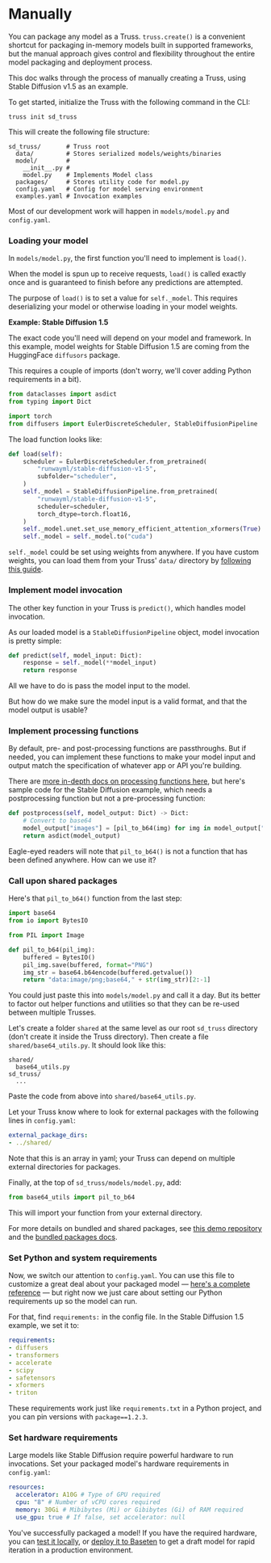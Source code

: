 # Manually

You can package any model as a Truss. `truss.create()` is a convenient shortcut for packaging in-memory models built in supported frameworks, but the manual approach gives control and flexibility throughout the entire model packaging and deployment process.

This doc walks through the process of manually creating a Truss, using Stable Diffusion v1.5 as an example.

To get started, initialize the Truss with the following command in the CLI:

```
truss init sd_truss
```

This will create the following file structure:

```
sd_truss/       # Truss root
  data/         # Stores serialized models/weights/binaries
  model/        #
    __init__.py #
    model.py    # Implements Model class
  packages/     # Stores utility code for model.py
  config.yaml   # Config for model serving environment
  examples.yaml # Invocation examples
```

Most of our development work will happen in `models/model.py` and `config.yaml`.

### Loading your model

In `models/model.py`, the first function you'll need to implement is `load()`.

When the model is spun up to receive requests, `load()` is called exactly once and is guaranteed to finish before any predictions are attempted.

The purpose of `load()` is to set a value for `self._model`. This requires deserializing your model or otherwise loading in your model weights.

**Example: Stable Diffusion 1.5**

The exact code you'll need will depend on your model and framework. In this example, model weights for Stable Diffusion 1.5 are coming from the HuggingFace `diffusors` package.

This requires a couple of imports (don't worry, we'll cover adding Python requirements in a bit).

```python
from dataclasses import asdict
from typing import Dict

import torch
from diffusers import EulerDiscreteScheduler, StableDiffusionPipeline
```

The load function looks like:

```python
def load(self):
    scheduler = EulerDiscreteScheduler.from_pretrained(
        "runwayml/stable-diffusion-v1-5",
        subfolder="scheduler",
    )
    self._model = StableDiffusionPipeline.from_pretrained(
        "runwayml/stable-diffusion-v1-5",
        scheduler=scheduler,
        torch_dtype=torch.float16,
    )
    self._model.unet.set_use_memory_efficient_attention_xformers(True)
    self._model = self._model.to("cuda")
```

`self._model` could be set using weights from anywhere. If you have custom weights, you can load them from your Truss' `data/` directory by [following this guide](https://github.com/basetenlabs/truss/blob/main/examples/stable-diffusion-1-5/data/README.md
).


### Implement model invocation

The other key function in your Truss is `predict()`, which handles model invocation.

As our loaded model is a `StableDiffusionPipeline` object, model invocation is pretty simple:

```python
def predict(self, model_input: Dict):
    response = self._model(**model_input)
    return response
```

All we have to do is pass the model input to the model.

But how do we make sure the model input is a valid format, and that the model output is usable?

### Implement processing functions

By default, pre- and post-processing functions are passthroughs. But if needed, you can implement these functions to make your model input and output match the specification of whatever app or API you're building.

There are [more in-depth docs on processing functions here](../develop/processing.md), but here's sample code for the Stable Diffusion example, which needs a postprocessing function but not a pre-processing function:

```python
def postprocess(self, model_output: Dict) -> Dict:
    # Convert to base64
    model_output["images"] = [pil_to_b64(img) for img in model_output["images"]]
    return asdict(model_output)
```

Eagle-eyed readers will note that `pil_to_b64()` is not a function that has been defined anywhere. How can we use it?

### Call upon shared packages

Here's that `pil_to_b64()` function from the last step:

```python
import base64
from io import BytesIO

from PIL import Image

def pil_to_b64(pil_img):
    buffered = BytesIO()
    pil_img.save(buffered, format="PNG")
    img_str = base64.b64encode(buffered.getvalue())
    return "data:image/png;base64," + str(img_str)[2:-1]
```

You could just paste this into `models/model.py` and call it a day. But its better to factor out helper functions and utilities so that they can be re-used between multiple Trusses.

Let's create a folder `shared` at the same level as our root `sd_truss` directory (don't create it inside the Truss directory). Then create a file `shared/base64_utils.py`. It should look like this:

```
shared/
  base64_utils.py
sd_truss/
  ...
```

Paste the code from above into `shared/base64_utils.py`.

Let your Truss know where to look for external packages with the following lines in `config.yaml`:

```yaml
external_package_dirs:
- ../shared/
```

Note that this is an array in yaml; your Truss can depend on multiple external directories for packages.

Finally, at the top of `sd_truss/models/model.py`, add:

```python
from base64_utils import pil_to_b64
```

This will import your function from your external directory.

For more details on bundled and shared packages, see [this demo repository](https://github.com/bolasim/truss-packages-example) and the [bundled packages docs](../develop/bundled-packages.md).

### Set Python and system requirements

Now, we switch our attention to `config.yaml`. You can use this file to customize a great deal about your packaged model — [here's a complete reference](../develop/configuration.md) — but right now we just care about setting our Python requirements up so the model can run.

For that, find `requirements:` in the config file. In the Stable Diffusion 1.5 example, we set it to:

```yaml
requirements:
- diffusers
- transformers
- accelerate
- scipy
- safetensors
- xformers
- triton
```

These requirements work just like `requirements.txt` in a Python project, and you can pin versions with `package==1.2.3`.

### Set hardware requirements

Large models like Stable Diffusion require powerful hardware to run invocations. Set your packaged model's hardware requirements in `config.yaml`:

```yaml
resources:
  accelerator: A10G # Type of GPU required
  cpu: "8" # Number of vCPU cores required
  memory: 30Gi # Mibibytes (Mi) or Gibibytes (Gi) of RAM required
  use_gpu: true # If false, set accelerator: null
```

You've successfully packaged a model! If you have the required hardware, you can [test it locally](../develop/localhost.md), or [deploy it to Baseten](https://docs.baseten.co/models/deploying-models/client#stage-2-deploying-a-draft) to get a draft model for rapid iteration in a production environment.
